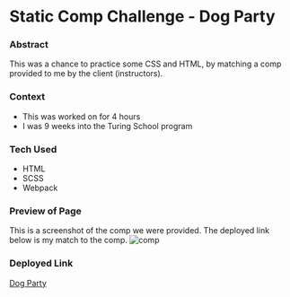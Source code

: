 # Static Comp Challenge - Dog Party

### Abstract
This was a chance to practice some CSS and HTML, by matching a comp provided to me by the client (instructors).

### Context
- This was worked on for 4 hours
- I was 9 weeks into the Turing School program

### Tech Used
- HTML
- SCSS
- Webpack

### Preview of Page
This is a screenshot of the comp we were provided. The deployed link below is my match to the comp.
![comp](dog-party-spec.png)

### Deployed Link
[Dog Party](https://corysanders3.github.io/dog-party/)
